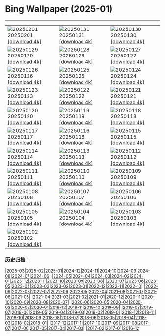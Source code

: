 # Bing Wallpaper (2025-01)
**************

<table><tr><td><img src="https://www.bing.com/th?id=OHR.PlainsZebra_FR-CA6166027619_1920x1080.jpg" alt="20250201"> 20250201 <a href="https://www.bing.com/th?id=OHR.PlainsZebra_FR-CA6166027619_UHD.jpg">[download 4k]</a></td><td><img src="https://www.bing.com/th?id=OHR.BoatShowVan_FR-CA0337074319_1920x1080.jpg" alt="20250131"> 20250131 <a href="https://www.bing.com/th?id=OHR.BoatShowVan_FR-CA0337074319_UHD.jpg">[download 4k]</a></td><td><img src="https://www.bing.com/th?id=OHR.LunarDragon_FR-CA9234329279_1920x1080.jpg" alt="20250130"> 20250130 <a href="https://www.bing.com/th?id=OHR.LunarDragon_FR-CA9234329279_UHD.jpg">[download 4k]</a></td></tr><tr><td><img src="https://www.bing.com/th?id=OHR.FlyingOwl_FR-CA9086625004_1920x1080.jpg" alt="20250129"> 20250129 <a href="https://www.bing.com/th?id=OHR.FlyingOwl_FR-CA9086625004_UHD.jpg">[download 4k]</a></td><td><img src="https://www.bing.com/th?id=OHR.CanyonSnow_FR-CA8930856554_1920x1080.jpg" alt="20250128"> 20250128 <a href="https://www.bing.com/th?id=OHR.CanyonSnow_FR-CA8930856554_UHD.jpg">[download 4k]</a></td><td><img src="https://www.bing.com/th?id=OHR.FrostedBeech_FR-CA8663595738_1920x1080.jpg" alt="20250127"> 20250127 <a href="https://www.bing.com/th?id=OHR.FrostedBeech_FR-CA8663595738_UHD.jpg">[download 4k]</a></td></tr><tr><td><img src="https://www.bing.com/th?id=OHR.PortoSunset_FR-CA8246410939_1920x1080.jpg" alt="20250126"> 20250126 <a href="https://www.bing.com/th?id=OHR.PortoSunset_FR-CA8246410939_UHD.jpg">[download 4k]</a></td><td><img src="https://www.bing.com/th?id=OHR.IcelandGeyser_FR-CA8164450943_1920x1080.jpg" alt="20250125"> 20250125 <a href="https://www.bing.com/th?id=OHR.IcelandGeyser_FR-CA8164450943_UHD.jpg">[download 4k]</a></td><td><img src="https://www.bing.com/th?id=OHR.DeerValley_FR-CA1426119767_1920x1080.jpg" alt="20250124"> 20250124 <a href="https://www.bing.com/th?id=OHR.DeerValley_FR-CA1426119767_UHD.jpg">[download 4k]</a></td></tr><tr><td><img src="https://www.bing.com/th?id=OHR.PetraMonastery_FR-CA4480470167_1920x1080.jpg" alt="20250123"> 20250123 <a href="https://www.bing.com/th?id=OHR.PetraMonastery_FR-CA4480470167_UHD.jpg">[download 4k]</a></td><td><img src="https://www.bing.com/th?id=OHR.DutchSquirrel_FR-CA4252766314_1920x1080.jpg" alt="20250122"> 20250122 <a href="https://www.bing.com/th?id=OHR.DutchSquirrel_FR-CA4252766314_UHD.jpg">[download 4k]</a></td><td><img src="https://www.bing.com/th?id=OHR.MuseumCourt_FR-CA4038187736_1920x1080.jpg" alt="20250121"> 20250121 <a href="https://www.bing.com/th?id=OHR.MuseumCourt_FR-CA4038187736_UHD.jpg">[download 4k]</a></td></tr><tr><td><img src="https://www.bing.com/th?id=OHR.NeptunesGrotto_FR-CA3779857016_1920x1080.jpg" alt="20250120"> 20250120 <a href="https://www.bing.com/th?id=OHR.NeptunesGrotto_FR-CA3779857016_UHD.jpg">[download 4k]</a></td><td><img src="https://www.bing.com/th?id=OHR.WhiteSandsNP_FR-CA3487939453_1920x1080.jpg" alt="20250119"> 20250119 <a href="https://www.bing.com/th?id=OHR.WhiteSandsNP_FR-CA3487939453_UHD.jpg">[download 4k]</a></td><td><img src="https://www.bing.com/th?id=OHR.PelicanPortrait_FR-CA3168945368_1920x1080.jpg" alt="20250118"> 20250118 <a href="https://www.bing.com/th?id=OHR.PelicanPortrait_FR-CA3168945368_UHD.jpg">[download 4k]</a></td></tr><tr><td><img src="https://www.bing.com/th?id=OHR.PinnaclesPeaks_FR-CA7605169726_1920x1080.jpg" alt="20250117"> 20250117 <a href="https://www.bing.com/th?id=OHR.PinnaclesPeaks_FR-CA7605169726_UHD.jpg">[download 4k]</a></td><td><img src="https://www.bing.com/th?id=OHR.FrozenLakeSuperior_FR-CA1047293623_1920x1080.jpg" alt="20250116"> 20250116 <a href="https://www.bing.com/th?id=OHR.FrozenLakeSuperior_FR-CA1047293623_UHD.jpg">[download 4k]</a></td><td><img src="https://www.bing.com/th?id=OHR.CadizSpain_FR-CA2371424829_1920x1080.jpg" alt="20250115"> 20250115 <a href="https://www.bing.com/th?id=OHR.CadizSpain_FR-CA2371424829_UHD.jpg">[download 4k]</a></td></tr><tr><td><img src="https://www.bing.com/th?id=OHR.CoastalWales_FR-CA2076537409_1920x1080.jpg" alt="20250114"> 20250114 <a href="https://www.bing.com/th?id=OHR.CoastalWales_FR-CA2076537409_UHD.jpg">[download 4k]</a></td><td><img src="https://www.bing.com/th?id=OHR.CrescentTail_FR-CA1872106875_1920x1080.jpg" alt="20250113"> 20250113 <a href="https://www.bing.com/th?id=OHR.CrescentTail_FR-CA1872106875_UHD.jpg">[download 4k]</a></td><td><img src="https://www.bing.com/th?id=OHR.MeknesMorocco_FR-CA1624434417_1920x1080.jpg" alt="20250112"> 20250112 <a href="https://www.bing.com/th?id=OHR.MeknesMorocco_FR-CA1624434417_UHD.jpg">[download 4k]</a></td></tr><tr><td><img src="https://www.bing.com/th?id=OHR.BubbleLake_FR-CA9239282306_1920x1080.jpg" alt="20250111"> 20250111 <a href="https://www.bing.com/th?id=OHR.BubbleLake_FR-CA9239282306_UHD.jpg">[download 4k]</a></td><td><img src="https://www.bing.com/th?id=OHR.NamibiaDunes_FR-CA6566666687_1920x1080.jpg" alt="20250110"> 20250110 <a href="https://www.bing.com/th?id=OHR.NamibiaDunes_FR-CA6566666687_UHD.jpg">[download 4k]</a></td><td><img src="https://www.bing.com/th?id=OHR.GreatWallStairs_FR-CA6576775955_1920x1080.jpg" alt="20250109"> 20250109 <a href="https://www.bing.com/th?id=OHR.GreatWallStairs_FR-CA6576775955_UHD.jpg">[download 4k]</a></td></tr><tr><td><img src="https://www.bing.com/th?id=OHR.BouldersNZ_FR-CA6332854398_1920x1080.jpg" alt="20250108"> 20250108 <a href="https://www.bing.com/th?id=OHR.BouldersNZ_FR-CA6332854398_UHD.jpg">[download 4k]</a></td><td><img src="https://www.bing.com/th?id=OHR.RavennaBasilica_FR-CA6339830538_1920x1080.jpg" alt="20250107"> 20250107 <a href="https://www.bing.com/th?id=OHR.RavennaBasilica_FR-CA6339830538_UHD.jpg">[download 4k]</a></td><td><img src="https://www.bing.com/th?id=OHR.PlumParakeet_FR-CA9102129073_1920x1080.jpg" alt="20250106"> 20250106 <a href="https://www.bing.com/th?id=OHR.PlumParakeet_FR-CA9102129073_UHD.jpg">[download 4k]</a></td></tr><tr><td><img src="https://www.bing.com/th?id=OHR.VietnamFalls_FR-CA8861500399_1920x1080.jpg" alt="20250105"> 20250105 <a href="https://www.bing.com/th?id=OHR.VietnamFalls_FR-CA8861500399_UHD.jpg">[download 4k]</a></td><td><img src="https://www.bing.com/th?id=OHR.TolkienOxford_FR-CA8637685822_1920x1080.jpg" alt="20250104"> 20250104 <a href="https://www.bing.com/th?id=OHR.TolkienOxford_FR-CA8637685822_UHD.jpg">[download 4k]</a></td><td><img src="https://www.bing.com/th?id=OHR.ArdezSwitzerland_FR-CA8314617577_1920x1080.jpg" alt="20250103"> 20250103 <a href="https://www.bing.com/th?id=OHR.ArdezSwitzerland_FR-CA8314617577_UHD.jpg">[download 4k]</a></td></tr><tr><td><img src="https://www.bing.com/th?id=OHR.PolarBearSwim_FR-CA8041328309_1920x1080.jpg" alt="20250102"> 20250102 <a href="https://www.bing.com/th?id=OHR.PolarBearSwim_FR-CA8041328309_UHD.jpg">[download 4k]</a></td><td></td><td></td></tr></table>

### 历史归档：

|[2025-03](/../2025-03/2025-03.md)|[2025-02](/../2025-02/2025-02.md)|[2025-01](/2025-01.md)|[2024-12](/../2024-12/2024-12.md)|[2024-11](/../2024-11/2024-11.md)|[2024-10](/../2024-10/2024-10.md)|[2024-09](/../2024-09/2024-09.md)|[2024-08](/../2024-08/2024-08.md)|[2024-07](/../2024-07/2024-07.md)|[2024-06](/../2024-06/2024-06.md)|
|[2024-05](/../2024-05/2024-05.md)|[2024-04](/../2024-04/2024-04.md)|[2024-03](/../2024-03/2024-03.md)|[2024-02](/../2024-02/2024-02.md)|[2024-01](/../2024-01/2024-01.md)|[2023-12](/../2023-12/2023-12.md)|[2023-11](/../2023-11/2023-11.md)|[2023-10](/../2023-10/2023-10.md)|[2023-09](/../2023-09/2023-09.md)|[2023-08](/../2023-08/2023-08.md)|
|[2023-07](/../2023-07/2023-07.md)|[2023-06](/../2023-06/2023-06.md)|[2023-05](/../2023-05/2023-05.md)|[2023-04](/../2023-04/2023-04.md)|[2023-03](/../2023-03/2023-03.md)|[2023-02](/../2023-02/2023-02.md)|[2023-01](/../2023-01/2023-01.md)|[2022-12](/../2022-12/2022-12.md)|[2022-11](/../2022-11/2022-11.md)|[2022-10](/../2022-10/2022-10.md)|
|[2022-09](/../2022-09/2022-09.md)|[2022-08](/../2022-08/2022-08.md)|[2022-07](/../2022-07/2022-07.md)|[2022-06](/../2022-06/2022-06.md)|[2022-05](/../2022-05/2022-05.md)|[2022-04](/../2022-04/2022-04.md)|[2021-08](/../2021-08/2021-08.md)|[2021-07](/../2021-07/2021-07.md)|[2021-06](/../2021-06/2021-06.md)|[2021-05](/../2021-05/2021-05.md)|
|[2021-04](/../2021-04/2021-04.md)|[2021-03](/../2021-03/2021-03.md)|[2021-02](/../2021-02/2021-02.md)|[2021-01](/../2021-01/2021-01.md)|[2020-12](/../2020-12/2020-12.md)|[2020-11](/../2020-11/2020-11.md)|[2020-10](/../2020-10/2020-10.md)|[2020-09](/../2020-09/2020-09.md)|[2020-08](/../2020-08/2020-08.md)|[2020-07](/../2020-07/2020-07.md)|
|[2020-06](/../2020-06/2020-06.md)|[2020-05](/../2020-05/2020-05.md)|[2020-04](/../2020-04/2020-04.md)|[2020-03](/../2020-03/2020-03.md)|[2020-02](/../2020-02/2020-02.md)|[2020-01](/../2020-01/2020-01.md)|[2019-12](/../2019-12/2019-12.md)|[2019-11](/../2019-11/2019-11.md)|[2019-10](/../2019-10/2019-10.md)|[2019-09](/../2019-09/2019-09.md)|
|[2019-08](/../2019-08/2019-08.md)|[2019-07](/../2019-07/2019-07.md)|[2019-06](/../2019-06/2019-06.md)|[2019-05](/../2019-05/2019-05.md)|[2019-04](/../2019-04/2019-04.md)|[2019-03](/../2019-03/2019-03.md)|[2019-02](/../2019-02/2019-02.md)|[2019-01](/../2019-01/2019-01.md)|[2018-12](/../2018-12/2018-12.md)|[2018-11](/../2018-11/2018-11.md)|
|[2018-10](/../2018-10/2018-10.md)|[2018-09](/../2018-09/2018-09.md)|[2018-08](/../2018-08/2018-08.md)|[2018-07](/../2018-07/2018-07.md)|[2018-06](/../2018-06/2018-06.md)|[2018-05](/../2018-05/2018-05.md)|[2018-04](/../2018-04/2018-04.md)|[2018-03](/../2018-03/2018-03.md)|[2018-02](/../2018-02/2018-02.md)|[2018-01](/../2018-01/2018-01.md)|
|[2017-12](/../2017-12/2017-12.md)|[2017-11](/../2017-11/2017-11.md)|[2017-10](/../2017-10/2017-10.md)|[2017-09](/../2017-09/2017-09.md)|[2017-08](/../2017-08/2017-08.md)|[2017-07](/../2017-07/2017-07.md)|[2017-06](/../2017-06/2017-06.md)|[2017-05](/../2017-05/2017-05.md)|[2017-04](/../2017-04/2017-04.md)|[2017-03](/../2017-03/2017-03.md)|
|[2017-02](/../2017-02/2017-02.md)|[2017-01](/../2017-01/2017-01.md)|[2016-12](/../2016-12/2016-12.md)